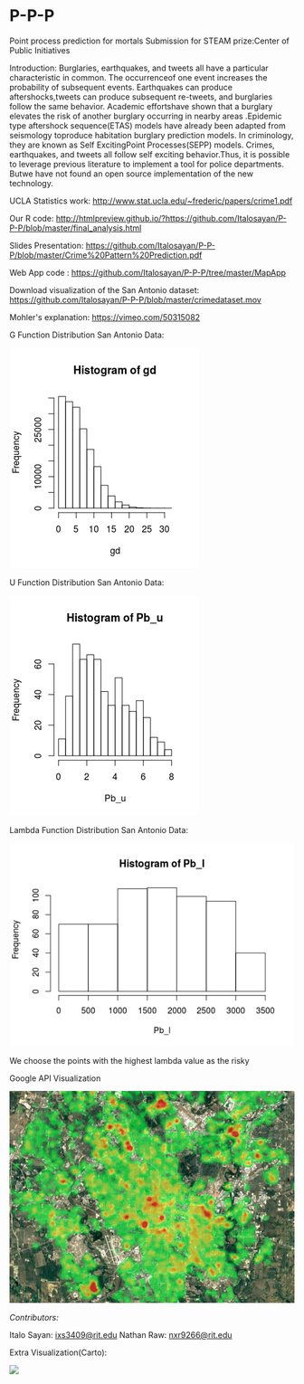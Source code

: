 # P-P-P
Point process prediction for mortals
Submission for STEAM prize:Center of Public Initiatives

Introduction:
Burglaries, earthquakes, and tweets all have a particular characteristic in common.  The occurrenceof one event increases the probability of subsequent events.  Earthquakes can produce aftershocks,tweets can produce subsequent re-tweets, and burglaries follow the same behavior.  Academic effortshave shown that a burglary elevates the risk of another burglary occurring in nearby areas .Epidemic type aftershock sequence(ETAS) models have already been adapted from seismology toproduce habitation burglary prediction models.  In criminology, they are known as Self ExcitingPoint Processes(SEPP) models.  Crimes, earthquakes, and tweets all follow self exciting behavior.Thus, it is possible to leverage previous literature to implement a tool for police departments.  Butwe have not found an open source implementation of the new technology.

UCLA Statistics work: http://www.stat.ucla.edu/~frederic/papers/crime1.pdf

Our R code: http://htmlpreview.github.io/?https://github.com/Italosayan/P-P-P/blob/master/final_analysis.html

Slides Presentation: https://github.com/Italosayan/P-P-P/blob/master/Crime%20Pattern%20Prediction.pdf

Web App code : https://github.com/Italosayan/P-P-P/tree/master/MapApp

Download visualization of the San Antonio dataset: https://github.com/Italosayan/P-P-P/blob/master/crimedataset.mov

Mohler's explanation: https://vimeo.com/50315082

G Function Distribution San Antonio Data:

![](https://github.com/Italosayan/P-P-P/blob/master/Rplot.png)

U Function Distribution San Antonio Data:

![](https://github.com/Italosayan/P-P-P/blob/master/Rplot01.png)

Lambda Function Distribution San Antonio Data:

![](https://github.com/Italosayan/P-P-P/blob/master/Rplot02.png)

We choose the points with the highest lambda value as the risky

Google API Visualization

![alt text](https://raw.githubusercontent.com/Italosayan/P-P-P/master/Heatmap_Screenshot.PNG)

*Contributors:*

Italo Sayan: ixs3409@rit.edu
Nathan Raw: nxr9266@rit.edu

Extra Visualization(Carto):

![](https://github.com/Italosayan/P-P-P/blob/master/crimedataset%20(1).gif)
